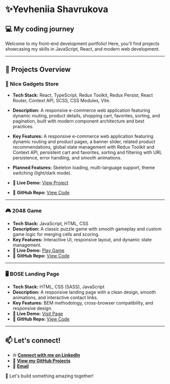 # ✨Yevheniia Shavrukova

## 💻 My coding journey 
Welcome to my front-end development portfolio! Here, you'll find projects showcasing my skills in JavaScript, React, and modern web development.

---

## 📁 Projects Overview

### 🛒 Nice Gadgets Store
- **Tech Stack:** React, TypeScript, Redux Toolkit, Redux Persist, React Router, Context API, SCSS, CSS Modules, Vite.
- **Description:**  A responsive e-commerce web application featuring dynamic routing, product details, shopping cart, favorites, sorting, and pagination, built with modern component architecture and best practices.
- **Key Features:** A responsive e-commerce web application featuring dynamic routing and product pages, a banner slider, related product recommendations, global state management with Redux Toolkit and Context API, persistent cart and favorites, sorting and filtering with URL persistence, error handling, and smooth animations.
- **Planned Features:** Skeleton loading, multi-language support, theme switching (light/dark mode).
 

- **🔗 Live Demo:** [View Project](https://janeshavrukova.github.io/nice-gadgets-store/)
- 💾 **GitHub Repo:** [View Code](https://github.com/JaneShavrukova/nice-gadgets-store)

---

### 🎮 2048 Game  
- **Tech Stack:** JavaScript, HTML, CSS  
- **Description:** A classic puzzle game with smooth gameplay and custom game logic for merging cells and scoring.  
- **Key Features:** Interactive UI, responsive layout, and dynamic state management.  
- **🔗 Live Demo:** [Play Game](https://janeshavrukova.github.io/2048-game/)  
- 💾 **GitHub Repo:** [View Code](https://github.com/JaneShavrukova/2048-game)

---

### 🖥️ BOSE Landing Page  
- **Tech Stack:** HTML, CSS (SASS), JavaScript  
- **Description:** A responsive landing page with a clean design, smooth animations, and interactive contact links.  
- **Key Features:** BEM methodology, cross-browser compatibility, and responsive design.  
- **🔗 Live Demo:** [Visit Page](https://janeshavrukova.github.io/bose-landing-page)  
- 💾 **GitHub Repo:** [View Code](https://github.com/janeshavrukova/bose-landing-page)  

---

## 📫 Let's connect!

- 🌐 [**Connect with me on LinkedIn**](https://www.linkedin.com/in/yevheniia-shavrukova)  
- 💾 [**View my GitHub Projects**](https://github.com/JaneShavrukova)  
- 📧 [**Email**](mailto:eva.shavrukova@gmail.com)  

🚀 Let's build something amazing together!
